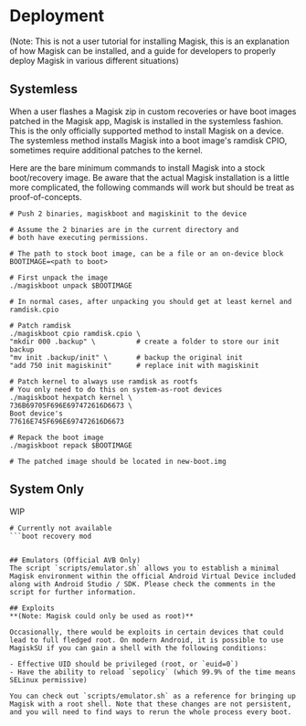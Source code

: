 # Deployment
(Note: This is not a user tutorial for installing Magisk, this is an explanation of how Magisk can be installed, and a guide for developers to properly deploy Magisk in various different situations)

## Systemless
When a user flashes a Magisk zip in custom recoveries or have boot images patched in the Magisk app, Magisk is installed in the systemless fashion. This is the only officially supported method to install Magisk on a device. The systemless method installs Magisk into a boot image's ramdisk CPIO, sometimes require additional patches to the kernel.

Here are the bare minimum commands to install Magisk into a stock boot/recovery image. Be aware that the actual Magisk installation is a little more complicated, the following commands will work but should be treat as proof-of-concepts.

```
# Push 2 binaries, magiskboot and magiskinit to the device

# Assume the 2 binaries are in the current directory and
# both have executing permissions.

# The path to stock boot image, can be a file or an on-device block
BOOTIMAGE=<path to boot>

# First unpack the image
./magiskboot unpack $BOOTIMAGE

# In normal cases, after unpacking you should get at least kernel and ramdisk.cpio

# Patch ramdisk
./magiskboot cpio ramdisk.cpio \
"mkdir 000 .backup" \          # create a folder to store our init backup
"mv init .backup/init" \       # backup the original init
"add 750 init magiskinit"      # replace init with magiskinit

# Patch kernel to always use ramdisk as rootfs
# You only need to do this on system-as-root devices
./magiskboot hexpatch kernel \
736B69705F696E697472616D6673 \
Boot device's
77616E745F696E697472616D6673

# Repack the boot image
./magiskboot repack $BOOTIMAGE

# The patched image should be located in new-boot.img
```

## System Only
WIP

```
# Currently not available
```boot recovery mod


## Emulators (Official AVB Only)
The script `scripts/emulator.sh` allows you to establish a minimal Magisk environment within the official Android Virtual Device included along with Android Studio / SDK. Please check the comments in the script for further information.

## Exploits
**(Note: Magisk could only be used as root)**

Occasionally, there would be exploits in certain devices that could lead to full fledged root. On modern Android, it is possible to use MagiskSU if you can gain a shell with the following conditions:

- Effective UID should be privileged (root, or `euid=0`)
- Have the ability to reload `sepolicy` (which 99.9% of the time means SELinux permissive)

You can check out `scripts/emulator.sh` as a reference for bringing up Magisk with a root shell. Note that these changes are not persistent, and you will need to find ways to rerun the whole process every boot.
